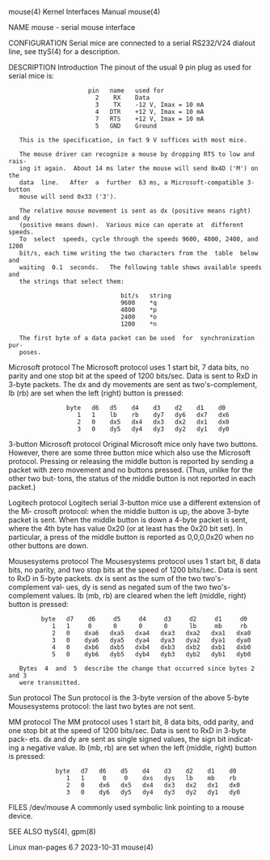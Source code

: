mouse(4)                   Kernel Interfaces Manual                   mouse(4)

NAME
       mouse - serial mouse interface

CONFIGURATION
       Serial  mice  are  connected  to  a  serial RS232/V24 dialout line, see
       ttyS(4) for a description.

DESCRIPTION
   Introduction
       The pinout of the usual 9 pin plug as used for serial mice is:

                          pin   name   used for
                            2    RX    Data
                            3    TX    -12 V, Imax = 10 mA
                            4   DTR    +12 V, Imax = 10 mA
                            7   RTS    +12 V, Imax = 10 mA
                            5   GND    Ground

       This is the specification, in fact 9 V suffices with most mice.

       The mouse driver can recognize a mouse by dropping RTS to low and rais‐
       ing it again.  About 14 ms later the mouse will send 0x4D ('M') on  the
       data  line.   After  a  further  63 ms, a Microsoft-compatible 3-button
       mouse will send 0x33 ('3').

       The relative mouse movement is sent as dx (positive means right) and dy
       (positive means down).  Various mice can operate at  different  speeds.
       To  select  speeds, cycle through the speeds 9600, 4800, 2400, and 1200
       bit/s, each time writing the two characters from the  table  below  and
       waiting  0.1  seconds.   The following table shows available speeds and
       the strings that select them:

                                   bit/s   string
                                   9600    *q
                                   4800    *p
                                   2400    *o
                                   1200    *n

       The first byte of a data packet can be used  for  synchronization  pur‐
       poses.

   Microsoft protocol
       The Microsoft protocol uses 1 start bit, 7 data bits, no parity and one
       stop  bit at the speed of 1200 bits/sec.  Data is sent to RxD in 3-byte
       packets.  The dx and dy movements are sent as two's-complement, lb (rb)
       are set when the left (right) button is pressed:

                    byte   d6   d5    d4    d3    d2    d1    d0
                       1   1    lb    rb    dy7   dy6   dx7   dx6
                       2   0    dx5   dx4   dx3   dx2   dx1   dx0
                       3   0    dy5   dy4   dy3   dy2   dy1   dy0

   3-button Microsoft protocol
       Original Microsoft mice only have two buttons.  However, there are some
       three button mice which also use the Microsoft protocol.   Pressing  or
       releasing  the  middle button is reported by sending a packet with zero
       movement and no buttons pressed.  (Thus, unlike for the other two  but‐
       tons, the status of the middle button is not reported in each packet.)

   Logitech protocol
       Logitech  serial  3-button  mice  use  a different extension of the Mi‐
       crosoft protocol: when the middle button is up, the above 3-byte packet
       is sent.  When the middle button is down a 4-byte packet is sent, where
       the 4th byte has value 0x20 (or at least has the  0x20  bit  set).   In
       particular, a press of the middle button is reported as 0,0,0,0x20 when
       no other buttons are down.

   Mousesystems protocol
       The Mousesystems protocol uses 1 start bit, 8 data bits, no parity, and
       two  stop  bits  at the speed of 1200 bits/sec.  Data is sent to RxD in
       5-byte packets.  dx is sent as the sum of the two two's-complement val‐
       ues, dy is send as negated sum of the two two's-complement values.   lb
       (mb, rb) are cleared when the left (middle, right) button is pressed:

             byte   d7    d6     d5     d4     d3     d2     d1     d0
                1   1     0      0      0      0      lb     mb     rb
                2   0    dxa6   dxa5   dxa4   dxa3   dxa2   dxa1   dxa0
                3   0    dya6   dya5   dya4   dya3   dya2   dya1   dya0
                4   0    dxb6   dxb5   dxb4   dxb3   dxb2   dxb1   dxb0
                5   0    dyb6   dyb5   dyb4   dyb3   dyb2   dyb1   dyb0

       Bytes  4  and  5  describe the change that occurred since bytes 2 and 3
       were transmitted.

   Sun protocol
       The Sun protocol is the 3-byte version of the above 5-byte Mousesystems
       protocol: the last two bytes are not sent.

   MM protocol
       The MM protocol uses 1 start bit, 8 data bits, odd parity, and one stop
       bit at the speed of 1200 bits/sec.  Data is sent to RxD in 3-byte pack‐
       ets.  dx and dy are sent as single signed values, the sign bit indicat‐
       ing a negative value.  lb (mb, rb)  are  set  when  the  left  (middle,
       right) button is pressed:

                 byte   d7   d6    d5    d4    d3    d2    d1    d0
                    1   1     0     0    dxs   dys   lb    mb    rb
                    2   0    dx6   dx5   dx4   dx3   dx2   dx1   dx0
                    3   0    dy6   dy5   dy4   dy3   dy2   dy1   dy0

FILES
       /dev/mouse
              A commonly used symbolic link pointing to a mouse device.

SEE ALSO
       ttyS(4), gpm(8)

Linux man-pages 6.7               2023-10-31                          mouse(4)
